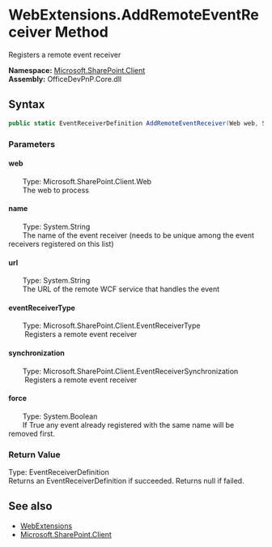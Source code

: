 # WebExtensions.AddRemoteEventReceiver Method  
 Registers a remote event receiver   

**Namespace:** [Microsoft.SharePoint.Client](Microsoft.SharePoint.Client.md)  
**Assembly:** OfficeDevPnP.Core.dll  
## Syntax
```C#
public static EventReceiverDefinition AddRemoteEventReceiver(Web web, String name, String url, EventReceiverType eventReceiverType, EventReceiverSynchronization synchronization, Boolean force)
```
### Parameters
#### web  
&emsp;&emsp;Type: Microsoft.SharePoint.Client.Web  
&emsp;&emsp;The web to process  

  

#### name  
&emsp;&emsp;Type: System.String  
&emsp;&emsp;The name of the event receiver (needs to be unique among the event receivers registered on this list)  

  

#### url  
&emsp;&emsp;Type: System.String  
&emsp;&emsp;The URL of the remote WCF service that handles the event  

  

#### eventReceiverType  
&emsp;&emsp;Type: Microsoft.SharePoint.Client.EventReceiverType  
&emsp;&emsp; Registers a remote event receiver   

  

#### synchronization  
&emsp;&emsp;Type: Microsoft.SharePoint.Client.EventReceiverSynchronization  
&emsp;&emsp; Registers a remote event receiver   

  

#### force  
&emsp;&emsp;Type: System.Boolean  
&emsp;&emsp;If True any event already registered with the same name will be removed first.  

  

### Return Value
Type: EventReceiverDefinition  
Returns an EventReceiverDefinition if succeeded. Returns null if failed.  


## See also
- [WebExtensions](Microsoft.SharePoint.Client.WebExtensions.md) 
- [Microsoft.SharePoint.Client](Microsoft.SharePoint.Client.md) 
